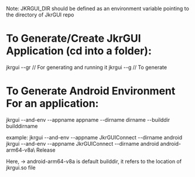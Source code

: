 Note: JKRGUI_DIR should be defined as an environment variable pointing to the directory of JkrGUI repo

# To Generate/Create JkrGUI Application (cd into a folder):

jkrgui --gr // For generating and running it 
jkrgui --g // To generate

# To Generate Android Environment For an application:

jkrgui --and-env --appname appname --dirname dirname --builddir builddirname

example:
jkrgui --and-env --appname JkrGUIConnect --dirname android
jkrgui --and-env --appname JkrGUIConnect --dirname android android-arm64-v8a\ Release

Here,
-> android-arm64-v8a is default builddir, it refers to the location of jkrgui.so file
